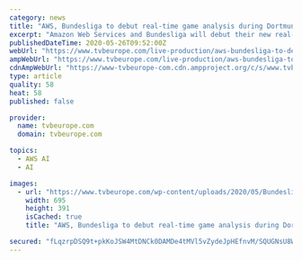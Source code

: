 ```yaml
---
category: news
title: "AWS, Bundesliga to debut real-time game analysis during Dortmund v Bayern"
excerpt: "Amazon Web Services and Bundesliga will debut their new real-time game analysis during tonight’s match between Borussia Dortmund and Bayern Muenchen. Bundesliga Match Facts offers fans two news sets of stats,"
publishedDateTime: 2020-05-26T09:52:00Z
webUrl: "https://www.tvbeurope.com/live-production/aws-bundesliga-to-debut-real-time-game-analysis-during-dortmund-v-bayern"
ampWebUrl: "https://www.tvbeurope.com/live-production/aws-bundesliga-to-debut-real-time-game-analysis-during-dortmund-v-bayern?amp"
cdnAmpWebUrl: "https://www-tvbeurope-com.cdn.ampproject.org/c/s/www.tvbeurope.com/live-production/aws-bundesliga-to-debut-real-time-game-analysis-during-dortmund-v-bayern?amp"
type: article
quality: 58
heat: 58
published: false

provider:
  name: tvbeurope.com
  domain: tvbeurope.com

topics:
  - AWS AI
  - AI

images:
  - url: "https://www.tvbeurope.com/wp-content/uploads/2020/05/Bundesliga-Match-Facts-2.jpg"
    width: 695
    height: 391
    isCached: true
    title: "AWS, Bundesliga to debut real-time game analysis during Dortmund v Bayern"

secured: "fLqzrpDSQ9t+pkKoJSW4MtDNCk0DAMDe4tMVl5vZydeJpHEfnvM/SQUGNsU8WGREYFutKwZHTwjhFpxKH6UZesZ51p+95dYkoIXpS1KKya3Cl8ItiiOX+uCR1veaG4TJgtd600DAZGowlLIxdTpX7uBztM7NWmPHuDjxN2XnQEndxouIKF3F49cLuaJUmlB+ajVQiq68lN0gswkdf1K+FPHNnuvMO0oxRNHQyfy2CXUaTfciwI2idhOslIqdCJ8AD/haYqtYr2WJ6IBK2Cu6Q8K3kl1Zb1J0IBqQO6fnNQsk3u/mSIQ+D5kCjo77lYwvLrlyTds/VeWdcxdWHkFHV3Klo7pfwfLwmKX9+6NrUmSry7CUYih4Nkv0GSgGVi/a9xd/t2jgm6NaEZE7sbVNEv0p891BVTWbk9sxpKWK3dzSSvnm8XeTGnpKD7aX7c+PuchI75ac10eDZZIg4+cZ9AxJ/lbA578Z6utoGW9qb+8=;5zF75E0spd7aXDIwlJBLyQ=="
---
```


